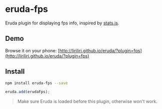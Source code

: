 # eruda-fps

Eruda plugin for displaying fps info, inspired by
[stats.js](https://github.com/mrdoob/stats.js/).

## Demo

Browse it on your phone: 
[http://liriliri.github.io/eruda/?plugin=fps](http://liriliri.github.io/eruda/?plugin=fps)

## Install

```bash
npm install eruda-fps --save
```

```javascript
eruda.add(erudaFps);
```

> Make sure Eruda is loaded before this plugin, otherwise won't work.
